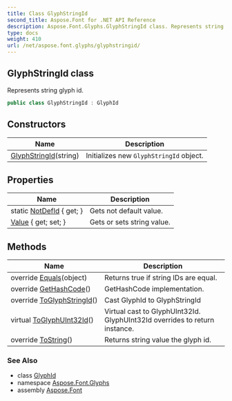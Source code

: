```yaml
---
title: Class GlyphStringId
second_title: Aspose.Font for .NET API Reference
description: Aspose.Font.Glyphs.GlyphStringId class. Represents string glyph id
type: docs
weight: 410
url: /net/aspose.font.glyphs/glyphstringid/
---
```

## GlyphStringId class

Represents string glyph id.

```csharp
public class GlyphStringId : GlyphId
```

## Constructors

| Name | Description |
| --- | --- |
| [GlyphStringId](glyphstringid/)(string) | Initializes new `GlyphStringId` object. |

## Properties

| Name | Description |
| --- | --- |
| static [NotDefId](../../aspose.font.glyphs/glyphstringid/notdefid/) { get; } | Gets not default value. |
| [Value](../../aspose.font.glyphs/glyphstringid/value/) { get; set; } | Gets or sets string value. |

## Methods

| Name | Description |
| --- | --- |
| override [Equals](../../aspose.font.glyphs/glyphstringid/equals/)(object) | Returns true if string IDs are equal. |
| override [GetHashCode](../../aspose.font.glyphs/glyphstringid/gethashcode/)() | GetHashCode implementation. |
| override [ToGlyphStringId](../../aspose.font.glyphs/glyphstringid/toglyphstringid/)() | Cast GlyphId to GlyphStringId |
| virtual [ToGlyphUInt32Id](../../aspose.font.glyphs/glyphid/toglyphuint32id/)() | Virtual cast to GlyphUInt32Id. GlyphUInt32Id overrides to return instance. |
| override [ToString](../../aspose.font.glyphs/glyphstringid/tostring/)() | Returns string value the glyph id. |

### See Also

* class [GlyphId](../glyphid/)
* namespace [Aspose.Font.Glyphs](../../aspose.font.glyphs/)
* assembly [Aspose.Font](../../)


